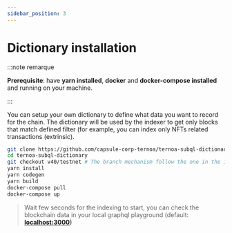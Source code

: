 ```yaml
---
sidebar_position: 3
---
```


# Dictionary installation

:::note remarque

**Prerequisite**: have **yarn installed**, **docker** and **docker-compose installed** and running on your machine.

:::


You can setup your own dictionary to define what data you want to record for the chain.
The dictionary will be used by the indexer to get only blocks that match defined filter (for example, you can index only NFTs related transactions (extrinsic).

```bash
git clone https://github.com/capsule-corp-ternoa/ternoa-subql-dictionary
cd ternoa-subql-dictionary
git checkout v40/testnet # The branch mechanism follow the one in the indexer repo, indexer and dictionary should be on same version.
yarn install
yarn codegen
yarn build
docker-compose pull
docker-compose up
```

> Wait few seconds for the indexing to start, you can check the blockchain data in your local graphql playground (default: **[localhost:3000](http://localhost:3000))**